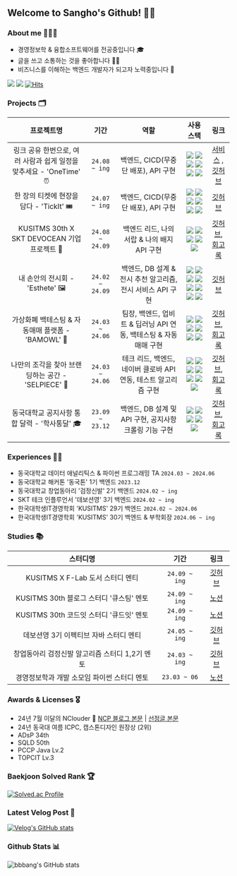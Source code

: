## Welcome to Sangho's Github! 👋🏻

### About me 🧑🏻‍💻
<ul style = "list-style-type:square;">
<li> 경영정보학 & 융합소프트웨어를 전공중입니다 🎓 </li>
<li> 글을 쓰고 소통하는 것을 좋아합니다 ✍🏻 </li>
<li> 비즈니스를 이해하는 백엔드 개발자가 되고자 노력중입니다 📝 </li>
</ul>

<a href="https://velog.io/@hsh111366"><img src="https://img.shields.io/badge/Velog-11B48A?style=flat-square&logo=Vimeo&logoColor=white&link=https://velog.io/@hsh111366"/></a>
<a href="mailto:hchsa77@gmail.com"><img src="https://img.shields.io/badge/Gmail-d14836?style=flat-square&logo=Gmail&logoColor=white&link=hchsa77@gmail.com"/></a>
[![Hits](https://hits.seeyoufarm.com/api/count/incr/badge.svg?url=https://github.com/bbbang105&icon=github.svg&icon_color=%23E7E7E7&title=github&edge_flat=false)](https://hits.seeyoufarm.com)


### Projects 🗂️
|프로젝트명|기간|역할|사용 스택|링크|
|:---:|:---:|:---:|:---:|:---:|
|링크 공유 한번으로, 여러 사람과 쉽게 일정을 맞추세요 - 'OneTime' ⏰|`24.08 ~ ing`|백엔드, CICD(무중단 배포), API 구현|<img src="https://img.shields.io/badge/Java 17-007396?style=plastic&logo=openjdk&logoColor=white"> <img src="https://img.shields.io/badge/Spring Boot-6DB33F?style=plastic&logo=springboot&logoColor=white"> <img src="https://img.shields.io/badge/MySQL-4479A1?style=plastic&logo=mysql&logoColor=white"> <img src="https://img.shields.io/badge/Nginx-009639?style=plastic&logo=nginx&logoColor=white"> <img src="https://img.shields.io/badge/Docker-2496ED?style=plastic&logo=Docker&logoColor=white"/> <img src="https://img.shields.io/badge/GitHub_Actions-2088FF?style=plastic&logo=github-actions&logoColor=white"/>|[서비스](https://www.onetime-with-members.com/) , [깃허브](https://github.com/onetime-with-members)|
|한 장의 티켓에 현장을 담다 - 'TickIt' 🎟️|`24.07 ~ ing`|백엔드, CICD(무중단 배포), API 구현|<img src="https://img.shields.io/badge/Java 17-007396?style=plastic&logo=openjdk&logoColor=white"> <img src="https://img.shields.io/badge/Spring Boot-6DB33F?style=plastic&logo=springboot&logoColor=white"> <img src="https://img.shields.io/badge/MySQL-4479A1?style=plastic&logo=mysql&logoColor=white"> <img src="https://img.shields.io/badge/Nginx-009639?style=plastic&logo=nginx&logoColor=white"> <img src="https://img.shields.io/badge/Docker-2496ED?style=plastic&logo=Docker&logoColor=white"/> <img src="https://img.shields.io/badge/GitHub_Actions-2088FF?style=plastic&logo=github-actions&logoColor=white"/>|[깃허브](https://github.com/skatch-devocean-young)|
|KUSITMS 30th X SKT DEVOCEAN 기업 프로젝트 🚀|`24.08 ~ 24.09`|백엔드 리드, 나의 서랍 & 나의 배지 API 구현|<img src="https://img.shields.io/badge/Java 8-007396?style=plastic&logo=openjdk&logoColor=white"> <img src="https://img.shields.io/badge/Spring-6DB33F?style=plastic&logo=spring&logoColor=white"> <img src="https://img.shields.io/badge/Maven-C71A36?style=plastic&logo=apachemaven&logoColor=white"> <img src="https://img.shields.io/badge/Tomcat-F8DC75?style=plastic&logo=apachetomcat&logoColor=white"> <img src="https://img.shields.io/badge/MySQL 5.7-4479A1?style=plastic&logo=mysql&logoColor=white">|[깃허브](https://github.com/kusitms30th-devocean-b), [회고록](https://velog.io/@hsh111366/큐시즘-30기-SKT-데보션과의-기업프로젝트-회고록)|
|내 손안의 전시회 - 'Esthete' 🖼️|`24.02 ~ 24.09`|백엔드, DB 설계 & 전시 추천 알고리즘, 전시 서비스 API 구현|<img src="https://img.shields.io/badge/Python-3776AB?style=plastic&logo=python&logoColor=white"> <img src="https://img.shields.io/badge/Java 17-007396?style=plastic&logo=openjdk&logoColor=white"> <img src="https://img.shields.io/badge/Spring Boot-6DB33F?style=plastic&logo=springboot&logoColor=white"> <img src="https://img.shields.io/badge/MySQL-4479A1?style=plastic&logo=mysql&logoColor=white"> <img src="https://img.shields.io/badge/Redis-DC382D?style=plastic&logo=redis&logoColor=white"> <img src="https://img.shields.io/badge/Docker-2496ED?style=plastic&logo=Docker&logoColor=white"/> <img src="https://img.shields.io/badge/GitHub_Actions-2088FF?style=plastic&logo=github-actions&logoColor=white"/> <img src="https://img.shields.io/badge/Kafka-231F20?style=plastic&logo=apachekafka&logoColor=white"/> |[깃허브](https://github.com/blackshoe-esthete)|
|가상화폐 백테스팅 & 자동매매 플랫폼 - 'BAMOWL' 🦉|`24.03 ~ 24.06`|팀장, 백엔드, 업비트 & 딥러닝 API 연동, 백테스팅 & 자동매매 구현|<img src="https://img.shields.io/badge/Python-3776AB?style=plastic&logo=python&logoColor=white"> <img src="https://img.shields.io/badge/Java 17-007396?style=plastic&logo=openjdk&logoColor=white"> <img src="https://img.shields.io/badge/Spring Boot-6DB33F?style=plastic&logo=springboot&logoColor=white"> <img src="https://img.shields.io/badge/MySQL-4479A1?style=plastic&logo=mysql&logoColor=white"> <img src="https://img.shields.io/badge/Redis-DC382D?style=plastic&logo=redis&logoColor=white"> <img src="https://img.shields.io/badge/Docker-2496ED?style=plastic&logo=Docker&logoColor=white"/> |[깃허브](https://github.com/CSID-DGU/2024-1-SCS4031-01-owl-4), [회고록](https://velog.io/@hsh111366/24-1-캡스톤-디자인-회고록)|
|나만의 조각을 찾아 브랜딩하는 공간 - 'SELPIECE' 🔮|`24.03 ~ 24.06`|테크 리드, 백엔드, 네이버 클로바 API 연동, 테스트 알고리즘 구현|<img src="https://img.shields.io/badge/Java 17-007396?style=plastic&logo=openjdk&logoColor=white"> <img src="https://img.shields.io/badge/Spring Boot-6DB33F?style=plastic&logo=springboot&logoColor=white"> <img src="https://img.shields.io/badge/MySQL-4479A1?style=plastic&logo=mysql&logoColor=white"> <img src="https://img.shields.io/badge/Redis-DC382D?style=plastic&logo=redis&logoColor=white"> <img src="https://img.shields.io/badge/Docker-2496ED?style=plastic&logo=Docker&logoColor=white"/> <img src="https://img.shields.io/badge/Nginx-009639?style=plastic&logo=nginx&logoColor=white"> <img src="https://img.shields.io/badge/GitHub_Actions-2088FF?style=plastic&logo=github-actions&logoColor=white"/>|[깃허브](https://github.com/KUSITMS-29th-TEAM-D), [회고록](https://velog.io/@hsh111366/KUSITMS-29기-2개월-간의-밋업-프로젝트-후기)|
|동국대학교 공지사항 통합 달력 - '학사통달' 🎓|`23.09 ~ 23.12`|백엔드, DB 설계 및 API 구현, 공지사항 크롤링 기능 구현|<img src="https://img.shields.io/badge/Java 11-007396?style=plastic&logo=openjdk&logoColor=white"> <img src="https://img.shields.io/badge/Spring Boot-6DB33F?style=plastic&logo=springboot&logoColor=white"> <img src="https://img.shields.io/badge/Jsoup 1.15.3-003545?style=plastic&logo=&logoColor=white"> <img src="https://img.shields.io/badge/MySQL-4479A1?style=plastic&logo=mysql&logoColor=white"> <img src="https://img.shields.io/badge/Docker-2496ED?style=plastic&logo=Docker&logoColor=white"/>|[깃허브](https://github.com/CSID-DGU/2023-2-OSSProj-ZIIO-4), [회고록](https://velog.io/@hsh111366/23-2-오픈소스-프로젝트-회고록)|



### Experiences 🏃🏻
- 동국대학교 데이터 애널리틱스 & 파이썬 프로그래밍 TA `2024.03 ~ 2024.06`
- 동국대학교 해커톤 '동국톤' 1기 백엔드 `2023.12`
- 동국대학교 창업동아리 '검정신발' 2기 백엔드 `2024.02 ~ ing`
- SKT 테크 인플루언서 '데보션영' 3기 백엔드 `2024.02 ~ ing`
- 한국대학생IT경영학회 'KUSITMS' 29기 백엔드 `2024.02 ~ 2024.06`
- 한국대학생IT경영학회 'KUSITMS' 30기 백엔드 & 부학회장 `2024.06 ~ ing`

### Studies 📚

|스터디명|기간|링크|
|:---:|:---:|:---:|
|KUSITMS X F-Lab 도서 스터디 멘티|`24.09 ~ ing`|[깃허브](https://github.com/muhandojeon)|
|KUSITMS 30th 블로그 스터디 '큐스팅' 멘토|`24.09 ~ ing`|[노션](https://large-purpose-505.notion.site/b28ee10828cd42e98dff08d5e12082e0?pvs=4)|
|KUSITMS 30th 코드잇 스터디 '큐드잇' 멘토|`24.09 ~ ing`|[노션](https://large-purpose-505.notion.site/7f9bb1684f4c42bab96d777e135cfbd3?pvs=4)|
|데보션영 3기 이펙티브 자바 스터디 멘티|`24.05 ~ ing`|[깃허브](https://github.com/effective-java-3th-devocean-young)|
|창업동아리 검정신발 알고리즘 스터디 1,2기 멘토|`24.03 ~ ing`|[깃허브](https://github.com/blackshoe-algorithm-study)|
|경영정보학과 개발 소모임 파이썬 스터디 멘토|`23.03 ~ 06`|[노션](https://large-purpose-505.notion.site/proMIS-Python-Study-2fe22ec839c54e7fb771510880216b66?pvs=4)|

### Awards & Licenses 🎖️

- 24년 7월 이달의 NClouder 🔗 [NCP 블로그 본문](https://blog.naver.com/n_cloudplatform/223539614450) | [선정글 본문](https://velog.io/@hsh111366/NCP-Spring-Boot-네이버-클로바-스튜디오-API로-챗봇-기능-구현하기)
- 24년 동국대 여름 ICPC, 캡스톤디자인 원장상 (2위)
- ADsP 34th
- SQLD 50th
- PCCP Java Lv.2
- TOPCIT Lv.3
	
### Baekjoon Solved Rank 🏆
[![Solved.ac Profile](http://mazassumnida.wtf/api/v2/generate_badge?boj=hsh111366)](https://solved.ac/hsh111366)

### Latest Velog Post 📝
[![Velog's GitHub stats](https://velog-readme-stats.vercel.app/api?name=hsh111366)](https://velog.io/@hsh111366/posts)

### Github Stats 📊
![bbbang's GitHub stats](https://github-readme-stats.vercel.app/api?username=bbbang105&show_icons=true&theme=radical)
